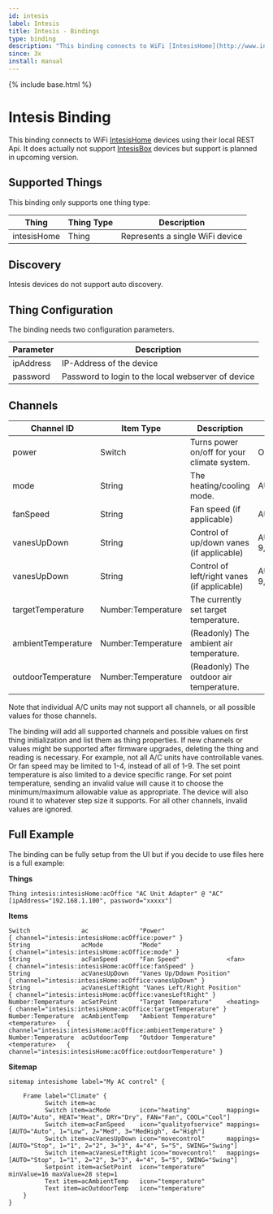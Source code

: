 ```yaml
---
id: intesis
label: Intesis
title: Intesis - Bindings
type: binding
description: "This binding connects to WiFi [IntesisHome](http://www.intesishome.com/) devices using their local REST Api."
since: 3x
install: manual
---
```


<!-- Attention authors: Do not edit directly. Please add your changes to the appropriate source repository -->

{% include base.html %}

# Intesis Binding

This binding connects to WiFi [IntesisHome](http://www.intesishome.com/) devices using their local REST Api.
It does actually not support [IntesisBox](http://www.intesisbox.com/) devices but support is planned in upcoming version.



## Supported Things

This binding only supports one thing type:

| Thing       | Thing Type | Description                     |
|------------ |------------|---------------------------------|
| intesisHome | Thing      | Represents a single WiFi device |

## Discovery

Intesis devices do not support auto discovery.

## Thing Configuration

The binding needs two configuration parameters.

| Parameter | Description                                       |
|-----------|---------------------------------------------------|
| ipAddress | IP-Address of the              device             |
| password  | Password to login to the local webserver of device |


## Channels

| Channel ID         | Item Type          | Description                                 | Possible Values           |
|--------------------|--------------------|---------------------------------------------|---------------------------|
| power              | Switch             | Turns power on/off for your climate system. | ON, OFF                   |
| mode               | String             | The heating/cooling mode.                   | AUTO,HEAT,DRY,FAN,COOL    |
| fanSpeed           | String             | Fan speed (if applicable)                   | AUTO,1-10                 |
| vanesUpDown        | String             | Control of up/down vanes (if applicable)    | AUTO,1-9,SWING,SWIRL,WIDE |
| vanesUpDown        | String             | Control of left/right vanes (if applicable) | AUTO,1-9,SWING,SWIRL,WIDE |
| targetTemperature  | Number:Temperature | The currently set target temperature.       |                           |
| ambientTemperature | Number:Temperature | (Readonly) The ambient air temperature.     |                           |
| outdoorTemperature | Number:Temperature | (Readonly) The outdoor air temperature.     |                           |

Note that individual A/C units may not support all channels, or all possible values for those channels.

The binding will add all supported channels and possible values on first thing initialization and list them as thing properties.
If new channels or values might be supported after firmware upgrades, deleting the thing and reading is necessary.
For example, not all A/C units have controllable vanes. Or fan speed may be limited to 1-4, instead of all of 1-9.
The set point temperature is also limited to a device specific range. For set point temperature, sending an invalid value
will cause it to choose the minimum/maximum allowable value as appropriate. The device will also round it to
whatever step size it supports. For all other channels, invalid values are ignored.

## Full Example

The binding can be fully setup from the UI but if you decide to use files here is a full example:

**Things**

```intesisHome.things
Thing intesis:intesisHome:acOffice "AC Unit Adapter" @ "AC" [ipAddress="192.168.1.100", password="xxxxx"]
```

**Items**

```intesishome.items
Switch              ac              "Power"                                 { channel="intesis:intesisHome:acOffice:power" }
String              acMode          "Mode"                                  { channel="intesis:intesisHome:acOffice:mode" }
String              acFanSpeed      "Fan Speed"             <fan>           { channel="intesis:intesisHome:acOffice:fanSpeed" }
String              acVanesUpDown   "Vanes Up/Ddown Position"               { channel="intesis:intesisHome:acOffice:vanesUpDown" }
String              acVanesLeftRight "Vanes Left/Right Position"            { channel="intesis:intesisHome:acOffice:vanesLeftRight" }
Number:Temperature  acSetPoint      "Target Temperature"    <heating>       { channel="intesis:intesisHome:acOffice:targetTemperature" }
Number:Temperature  acAmbientTemp   "Ambient Temperature"   <temperature>   { channel="intesis:intesisHome:acOffice:ambientTemperature" }
Number:Temperature  acOutdoorTemp   "Outdoor Temperature"   <temperature>   { channel="intesis:intesisHome:acOffice:outdoorTemperature" }
```

**Sitemap**

```intesisHome.sitemap
sitemap intesishome label="My AC control" {

    Frame label="Climate" {
          Switch item=ac
          Switch item=acMode        icon="heating"          mappings=[AUTO="Auto", HEAT="Heat", DRY="Dry", FAN="Fan", COOL="Cool"]
          Switch item=acFanSpeed    icon="qualityofservice" mappings=[AUTO="Auto", 1="Low", 2="Med", 3="MedHigh", 4="High"]
          Switch item=acVanesUpDown icon="movecontrol"      mappings=[AUTO="Stop", 1="1", 2="2", 3="3", 4="4", 5="5", SWING="Swing"]
          Switch item=acVanesLeftRight icon="movecontrol"   mappings=[AUTO="Stop", 1="1", 2="2", 3="3", 4="4", 5="5", SWING="Swing"]
          Setpoint item=acSetPoint  icon="temperature"      minValue=16 maxValue=28 step=1
          Text item=acAmbientTemp   icon="temperature" 
          Text item=acOutdoorTemp   icon="temperature" 
    }
}
```

